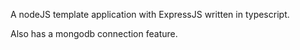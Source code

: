A nodeJS template application with ExpressJS written in typescript.

Also has a mongodb connection feature.
